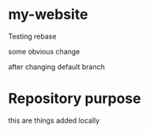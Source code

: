 # my-website

Testing rebase

some obvious change

after changing default branch

# Repository purpose
this are things added locally
